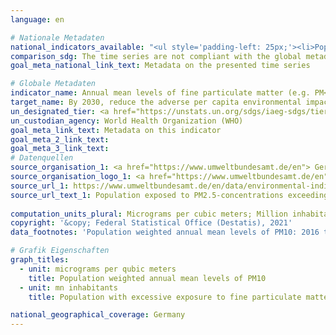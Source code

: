 ```yaml
---
language: en    

# Nationale Metadaten    
national_indicators_available: "<ul style='padding-left: 25px;'><li>Population weighted annual mean levels of PM<sub>10</sub></li> <li> Population with excessive exposure to fine particulate matter</li></ul>"    
comparison_sdg: The time series are not compliant with the global metadata, but provide additional information.    
goal_meta_national_link_text: Metadata on the presented time series    

# Globale Metadaten    
indicator_name: Annual mean levels of fine particulate matter (e.g. PM<sub>2.5</sub> and PM<sub>10</sub>) in cities (population weighted)    
target_name: By 2030, reduce the adverse per capita environmental impact of cities, including by paying special attention to air quality and municipal and other waste management    
un_designated_tier: <a href="https://unstats.un.org/sdgs/iaeg-sdgs/tier-classification/" title="Click here for more information on the UN tier classification."  target="_blank">Tier I</a>    
un_custodian_agency: World Health Organization (WHO)    
goal_meta_link_text: Metadata on this indicator    
goal_meta_2_link_text:     
goal_meta_3_link_text:         
# Datenquellen
source_organisation_1: <a href="https://www.umweltbundesamt.de/en"> German Environment Agency </a>
source_organisation_logo_1: <a href="https://www.umweltbundesamt.de/en"><img src="https://g205sdgs.github.io/sdg-indicators/public/OrgImgEn/uba.png" alt="Logo uba" style="height:60px; width:148px"/></a>
source_url_1: https://www.umweltbundesamt.de/en/data/environmental-indicators/indicator-population-exposure-to-particulate-matter
source_url_text_1: Population exposed to PM2.5-concentrations exceeding the WHO annual mean guideline value
    
computation_units_plural: Micrograms per cubic meters; Million inhabitants    
copyright: '&copy; Federal Statistical Office (Destatis), 2021'    
data_footnotes: 'Population weighted annual mean levels of PM10: 2016 to 2017 preliminary data.<br>• The data to PM10 is based on a special evaluation and is not publicly available.'    

# Grafik Eigenschaften    
graph_titles:
  - unit: micrograms per qubic meters
    title: Population weighted annual mean levels of PM10
  - unit: mn inhabitants
    title: Population with excessive exposure to fine particulate matter    

national_geographical_coverage: Germany    
---
```


<span></span>